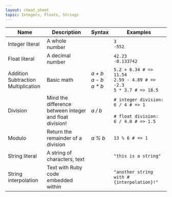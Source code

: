 ```yaml
---
layout: cheat_sheet
topic: Integers, Floats, Strings
---
```


| Name                                      | Description                                             | Syntax                        | Examples                                                                                       |
| ----------------------------------------- | ------------------------------------------------------- | ----------------------------- | ---------------------------------------------------------------------------------------------- |
| Integer literal                           | A whole number                                          |                               | `3` <br> `-552`                                                                                |
| Float literal                             | A decimal number                                        |                               | `42.23` <br> `-0.133742`                                                                       |
| Addition<br>Subtraction<br>Multiplication | Basic math                                              | _a + b_<br>_a - b_<br>_a * b_ | `5.2 + 6.34 # => 11.54`<br>`2.59 - 4.89 # => -2.3`<br>`5 * 3.7 # => 18.5`                      |
| Division                                  | Mind the difference between integer and float division! | _a / b_                       | `# integer division:` <br> `6 / 4 # => 1` <br><br> `# float division:` <br> `6 / 4.0 # => 1.5` |
| Modulo                                    | Return the remainder of a division                      | _a % b_                       | `13 % 6 # => 1`                                                                                |
| String literal                            | A string of characters, text                            |                               | `"this is a string"`                                                                           |
| String interpolation                      | Text with Ruby code embedded within                     |                               | `"another string with #{interpolation}!"`                                                      |
